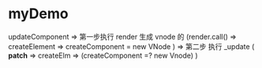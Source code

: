 # myDemo

updateComponent => 第一步执行 render 生成 vnode 的 (render.call() => createElement => createComponent = new VNode ) => 第二步 执行 \_update ( **patch** => createElm => (createComponent =? new Vnode) )
